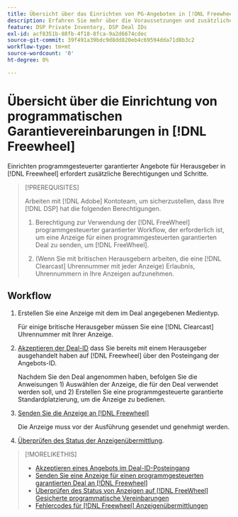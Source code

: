 ```yaml
---
title: Übersicht über das Einrichten von PG-Angeboten in [!DNL Freewheel]
description: Erfahren Sie mehr über die Voraussetzungen und zusätzlichen Schritte, die zum Ausführen von Anzeigen für programmgesteuerte garantierte Angebote für Herausgeber erforderlich sind in [!DNL Freewheel].
feature: DSP Private Inventory, DSP Deal IDs
exl-id: acf8351b-88fb-4f18-8fca-9a2d6674cdec
source-git-commit: 39f491a39bdc9d8dd820eb4c69594dda71d8b3c2
workflow-type: tm+mt
source-wordcount: '0'
ht-degree: 0%

---
```


# Übersicht über die Einrichtung von programmatischen Garantievereinbarungen in [!DNL Freewheel]

Einrichten programmgesteuerter garantierter Angebote für Herausgeber in [!DNL Freewheel] erfordert zusätzliche Berechtigungen und Schritte.

>[!PREREQUISITES]
>
>Arbeiten mit [!DNL Adobe] Kontoteam, um sicherzustellen, dass Ihre [!DNL DSP] hat die folgenden Berechtigungen.
>
>1. Berechtigung zur Verwendung der [!DNL FreeWheel] programmgesteuerter garantierter Workflow, der erforderlich ist, um eine Anzeige für einen programmgesteuerten garantierten Deal zu senden, um [!DNL FreeWheel].
>
>1. (Wenn Sie mit britischen Herausgebern arbeiten, die eine [!DNL Clearcast] Uhrennummer mit jeder Anzeige) Erlaubnis, Uhrennummern in Ihre Anzeigen aufzunehmen.


## Workflow

1. Erstellen Sie eine Anzeige mit dem im Deal angegebenen Medientyp.

   Für einige britische Herausgeber müssen Sie eine [!DNL Clearcast] Uhrennummer mit Ihrer Anzeige.

1. [Akzeptieren der Deal-ID](#programmatic-guaranteed-set-up.md#pg-setup-deal-id-inbox) dass Sie bereits mit einem Herausgeber ausgehandelt haben auf [!DNL Freewheel] über den Posteingang der Angebots-ID.

   Nachdem Sie den Deal angenommen haben, befolgen Sie die Anweisungen 1) Auswählen der Anzeige, die für den Deal verwendet werden soll, und 2) Erstellen Sie eine programmgesteuerte garantierte Standardplatzierung, um die Anzeige zu bedienen.

1. [Senden Sie die Anzeige an [!DNL Freewheel]](freewheel-submit.md)

   Die Anzeige muss vor der Ausführung gesendet und genehmigt werden.

1. [Überprüfen des Status der Anzeigenübermittlung](freewheel-check-status.md).

>[!MORELIKETHIS]
>
>* [Akzeptieren eines Angebots im Deal-ID-Posteingang](deal-id-inbox-accept.md)
>* [Senden Sie eine Anzeige für einen programmgesteuerten garantierten Deal an [!DNL Freewheel]](freewheel-submit.md)
>* [Überprüfen des Status von Anzeigen auf [!DNL FreeWheel] Gesicherte programmatische Vereinbarungen](freewheel-check-status.md)
>* [Fehlercodes für [!DNL Freewheel] Anzeigenübermittlungen](freewheel-error-codes.md)

